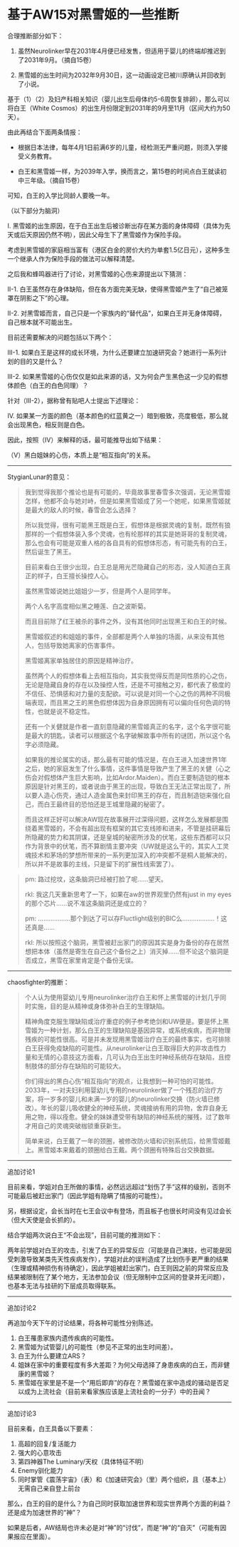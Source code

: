 # 基于AW15对黑雪姬的一些推断

合理推断部分如下：

1. 虽然Neurolinker早在2031年4月便已经发售，但适用于婴儿的终端却推迟到了2031年9月。（摘自15卷）

2. 黑雪姬的出生时间为2032年9月30日，这一动画设定已被川原确认并回收到了小说。

基于（1）（2）及妇产科相关知识（婴儿出生后母体约5-6周恢复排卵），那么可以将白王（White Cosmos）的出生月份限定到2031年的9月至11月（区间大约为50天）。

由此再结合下面两条情报：

- 根据日本法律，每年4月1日前满6岁的儿童，经检测无严重问题，则须入学接受义务教育。

- 白王和黑雪姬一样，为2039年入学，换而言之，第15卷的时间点白王就读初中三年级。（摘自15卷）

可知，白王的入学比同龄人要晚一年。

（以下部分为脑洞）

I. 黑雪姬的出生原因，在于白王出生后被诊断出存在某方面的身体障碍（具体为先天或后天原因仍然不明），因此父母生下了黑雪姬作为保险手段。

考虑到黑雪姬的家庭相当富有（港区白金的房价大约为单套1.5亿日元），这种多生一个继承人作为保险手段的做法可以解释清楚。

之后我和蜂鸣器进行了讨论，对黑雪姬的心伤来源提出以下猜测：

II-1. 白王虽然存在身体缺陷，但在各方面完美无缺，使得黑雪姬产生了“自己被笼罩在阴影之下”的心理。

II-2. 对黑雪姬而言，自己只是一个家族内的“替代品”，如果白王并无身体障碍，自己根本就不可能出生。

目前还需要解决的问题包括以下两个：

III-1. 如果白王是这样的成长环境，为什么还要建立加速研究会？她进行一系列计划的目的又是什么？

III-2. 如果黑雪姬的心伤仅仅是如此来源的话，又为何会产生黑色这一少见的假想体颜色（白王的白色同理）？

针对（III-2），据称曾有贴吧人士提出下述理论：

IV. 如果某一方面的颜色（基本颜色的红蓝黄之一）暗到极致，亮度极低，那么就会出现黑色，相反则是白色。


因此，按照（IV）来解释的话，最可能推导出如下结果：

（V）黑白姐妹的心伤，本质上是“相互指向”的关系。

***

StygianLunar的意见：

> 我到觉得我那个推论也是有可能的，毕竟故事里春雪多次强调，无论黑雪姬怎样，他都不会与她对峙，但是如果黑雪姬成了另一个她呢，如果黑雪姬就是最大的敌人的时候，春雪会怎么选择？
> 
> 所以我觉得，很有可能黑王既是白王，假想体是根据灵魂的复制，既然有狼那样的一个假想体装入多个灵魂，也有纶那样的其实是她哥哥的复制灵魂，那么也会有可能是双重人格的各自具有的假想体形态，有可能先有的白王，然后诞生了黑王。
> 
> 目前来看白王很少出现，白王总是用光芒隐藏自己的形态，没人知道白王真正的样子，白王擅长操控人心。
> 
> 虽然黑雪姬说她比姐姐少一岁，但是两个人是同学年。
> 
> 两个人名字高度相似黑之睡莲、白之波斯菊。
> 
> 而且目前除了红王被杀的事件之外，没有其他同时出现黑王和白王的时候。
> 
> 黑雪姬叙述的和姐姐的事件，全部都是两个人单独的场面，从来没有其他人，包括导致她离家的伤害事件。
> 
> 黑雪姬离家单独居住的原因是精神治疗。
> 
> 虽然两个人的假想体看上去相互指向，其实我觉得反而是同性质的心之伤，无论是隐藏自身的存在以及操控人性，还是不可接触之刃，都代表了极度的不信任、恐惧感和对力量的支配欲。可以说是对同一个心之伤的两种不同极端表现，而且黑之王的黑色假想体因为自身原因拥有可以偏向任何色调的特性，也就是说不稳定性。
> 
> 还有一个关健就是作者一直刻意隐藏的黑雪姬真正的名字，这个名字很可能是最大的钥匙，读者可以根据这个名字破解故事中所有的谜团，所以这个名字必须隐藏。
> 
> 如果我的推论属实的话，那么最有可能的情况是，在白王进入加速世界1年之后，她的家庭发生了什么事情，这件事情是导致产生了黑王的关健（心之伤会对假想体产生巨大影响，比如Ardor.Maiden）。而白王要制造铠的根本原因是针对黑王的，或者说由于黑王的出现，导致白王无法正常出现了，所以要人造心伤壳，通过人造金属色来封印黑王的存在，而且制造铠来强化自己，而白王最终目的恐怕还是王城里隐藏的秘密了。
> 
> 而且这样正好可以解决AW现在故事展开过深得问题，这样怎么发展都是围绕着黑雪姬的，不会有超出现有框架的其它支线掺和进来，不管是挂研幕后所隐藏的势力和其阴谋，还是皇城的秘密所涉及的伏笔，这些东西都可以只作为背景中的伏笔，而不算剧情主要冲突（UW就是这么干的，其实人工灵魂技术和茅场的梦想所带来的一系列更加深入的冲突都不是桐人能解决的，所以并不是故事的主线，只是留下的扩展性线索罢了）。

> pm: 路过挖坟，这条脑洞已经被打脸了呢……望天。
> 
> rkl: 我这几天重新思考了一下，如果在aw的世界观里仍然有just in my eyes的那个芯片……说不准这条脑洞还是成立的？
> 
> pm: ………………那个到达了可以存Fluctlight级别的BIC么………………！这还真是……
> 
> rkl: 所以按照这个脑洞，黑雪被赶出家门的原因其实是身为备份的存在居然想把本体（虽然是寄生在自己这个备份之上）消灭掉……但不论这个脑洞是否成立，黑雪在家里肯定是个备份无误。

***

chaosfighter的推断：

> 个人认为使用婴幼儿专用neurolinker治疗白王和怀上黑雪姬的计划几乎同时实施，目的是从精神或身体弥补白王的生理缺陷。
> 
> 精神角度克服生理缺陷或治疗重症的例子参考绝剑和UW便是。要是怀上黑雪姬为一种计划，那么白王的生理缺陷是基因异常，或系统疾病，而非物理残疾的可能性很高。可是并未发现用黑雪姬治疗白王的最终事实，也可排除白王获得免疫缺陷的可能性。从neurolinker让白王取得巨大的非攻击性力量和无情的心意技这方面看，几可认为白王出生时神经系统存在缺陷，且控制肢体的部分存在缺陷的可能较大。
>
> 你们得出的黑白心伤“相互指向”的观点，让我想到一种可怕的可能性。2033年，一对夫妇利用婴幼儿专用的neurolinker做了一个残忍的治疗方案，将一岁多的婴儿和未满一岁的婴儿的neurolinker交换（防火墙已修改）。年长的婴儿吸收健全的神经系统，灵魂接纳有用的异物，舍弃自身无用之物，得以痊愈。健全的妹妹遭受带有缺陷的神经系统的摧残，过了数年才用自己的灵魂突破枷锁重获新生。
>
> 简单来说，白王戴了一年的颈圈，被修改防火墙和识别系统后，给黑雪姬戴上。黑雪姬本来戴着的颈圈给白王戴。两个颈圈有特殊后台交换数据。

***

追加讨论1

目前来看，学姐对白王所做的事情，必然远远超过“划伤了手”这样的级别，否则不可能最后被赶出家门（因此学姐有隐瞒了情报的可能性）。

另，根据设定，会长当时在七王会议中有登场，而且板子也很长时间没有见过会长（但大天使是会长抓的）。

结合学姐两次说白王“不会出现”，目前可能的推测如下：

两年前学姐对白王的攻击，引发了白王的异常反应（可能是自己演技，也可能是因受刺激导致某类先天性疾病发作），学姐对此的误判造成了比划伤手更严重的结果（生理或精神损伤有待确定），因此学姐被赶出家门，白王则因之前的异常反应及结果被限制在了某个地方，无法参加会议（但无限制中立区间的登录并无问题），也基本无法与挂研的下层成员取得联系。

***

追加讨论2

再追加今天下午的讨论结果，将各种可能性分别陈述。

1. 白王罹患家族内遗传疾病的可能性。
2. 黑雪姬为试管婴儿的可能性（参见不正常的出生时间差）。
3. 白王为什么要建立ARS？
4. 姐妹在家中的重要程度有多大差距？为何父母选择了身患疾病的白王，而非健康的黑雪姬？
5. 黑雪姬在家里是不是一个“用后即弃”的存在？黑雪姬在家中造成的骚动是否足以成为上流社会（目前来看家族应该是上流社会的一分子）中的丑闻？

***

追加讨论3

目前来看，白王具备以下要素：

1. 高超的回复/复活能力
2. 强大的心意攻击
3. 第四神器The Luminary/天权（具体特征不明）
4. Enemy驯化能力
5. 同时掌管《震荡宇宙》（表）和《加速研究会》（里）两个组织，且（基本上）无需自己亲自登上前台

那么，白王的目的是什么？为自己同时获取加速世界和现实世界两个方面的利益？还是成为加速世界的“神”？

如果是后者，AW结局也许未必是对“神”的“讨伐”，而是“神”的“自灭”（可能有因果报应在里面）。
